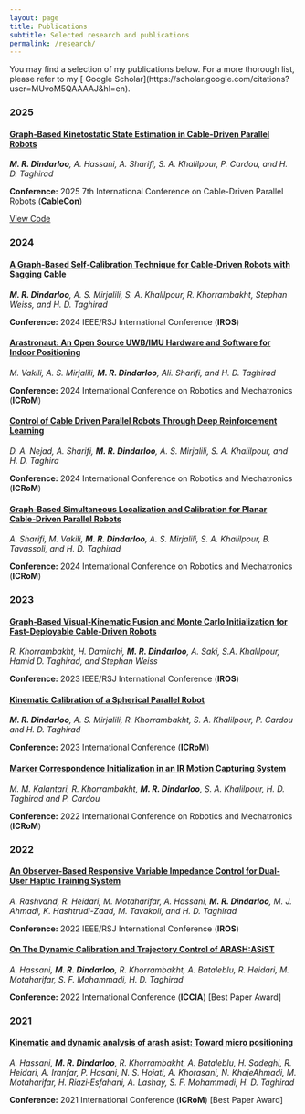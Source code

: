 ```yaml
---
layout: page
title: Publications
subtitle: Selected research and publications
permalink: /research/
---
```


<div class="pretty-links">

<div class="lead lead-about">You may find a selection of my publications below. For a more thorough list, please refer to my [<i class="fa fa-flask"></i>
 Google Scholar](https://scholar.google.com/citations?user=MUvoM5QAAAAJ&hl=en).
</div>


### 2025
<div class="grid">
  <h4><i class="fa fa-file-text-o"></i> <a href="https://drive.google.com/file/d/12nD9Eoufb5_Er7vH22QoJ__k-fRnreeW/view?usp=sharing">Graph-Based Kinetostatic State Estimation in Cable-Driven Parallel Robots</a></h4>
  <p><em><strong>M. R. Dindarloo</strong>, A. Hassani, A. Sharifi, S. A. Khalilpour, P. Cardou, and H. D. Taghirad</em></p>
  <p><strong>Conference:</strong> 2025 7th International Conference on Cable-Driven Parallel Robots (<strong>CableCon</strong>)</p>
  <a href="https://github.com/MohammadrezaDindarloo/scampi_factor_graph_optimization_base_on_tangent_space" class="btn"><i class="fa fa-github-square"></i> View Code</a>
</div>


### 2024
<div class="grid">
  <h4><i class="fa fa-file-text-o"></i> <a href="https://drive.google.com/file/d/1f37xtLVynLyYkkZIfmJVC56R4dj8xRlM/view?usp=sharing">A Graph‑Based Self‑Calibration Technique for Cable‑Driven Robots with Sagging Cable</a></h4>
  <p><em><strong>M. R. Dindarloo</strong>, A. S. Mirjalili, S. A. Khalilpour, R. Khorrambakht, Stephan Weiss, and H. D. Taghirad</em></p>
  <p><strong>Conference:</strong> 2024 IEEE/RSJ International Conference (<strong>IROS</strong>)</p>
</div>


<div class="grid">
  <h4><i class="fa fa-file-text-o"></i> <a href="https://drive.google.com/file/d/1TuvtcwHCSxAvDnTTmM9FeX9hQu5dwVCU/view?usp=sharing">Arastronaut: An Open Source UWB/IMU Hardware and Software for Indoor Positioning</a></h4>
  <p><em>M. Vakili, A. S. Mirjalili, <strong>M. R. Dindarloo</strong>, Ali. Sharifi, and H. D. Taghirad</em></p>
  <p><strong>Conference:</strong> 2024 International Conference on Robotics and Mechatronics (<strong>ICRoM</strong>)</p>
</div>

<div class="grid">
  <h4><i class="fa fa-file-text-o"></i> <a href="https://drive.google.com/file/d/15i-1vw3_sS-IQhmeUIODmygd54xeC8Cr/view?usp=sharing">Control of Cable Driven Parallel Robots Through Deep Reinforcement Learning</a></h4>
  <p><em>D. A. Nejad, A. Sharifi, <strong>M. R. Dindarloo</strong>, A. S. Mirjalili, S. A. Khalilpour, and H. D. Taghira</em></p>
  <p><strong>Conference:</strong> 2024 International Conference on Robotics and Mechatronics (<strong>ICRoM</strong>)</p>
</div>

<div class="grid">
  <h4><i class="fa fa-file-text-o"></i> <a href="https://drive.google.com/file/d/1TzwHUUK90WG05-dxkZrdyu7n2x5QHPfG/view?usp=sharing">Graph‑Based Simultaneous Localization and Calibration for Planar Cable‑Driven Parallel Robots</a></h4>
  <p><em>A. Sharifi, M. Vakili, <strong>M. R. Dindarloo</strong>, A. S. Mirjalili, S. A. Khalilpour, B. Tavassoli, and H. D. Taghirad</em></p>
  <p><strong>Conference:</strong> 2024 International Conference on Robotics and Mechatronics (<strong>ICRoM</strong>)</p>
</div>



### 2023
<div class="grid">
  <h4><i class="fa fa-file-text-o"></i> <a href="https://drive.google.com/file/d/1s224ZDA3B0338LBYELyYCoNspt5YsH7F/view?usp=sharing">Graph-Based Visual-Kinematic Fusion and Monte Carlo Initialization for Fast-Deployable Cable-Driven Robots</a></h4>
  <p><em>R. Khorrambakht, H. Damirchi, <strong>M. R. Dindarloo</strong>, A. Saki, S.A. Khalilpour, Hamid D. Taghirad, and Stephan Weiss</em></p>
  <p><strong>Conference:</strong> 2023 IEEE/RSJ International Conference (<strong>IROS</strong>)</p>
</div>

<div class="grid">
  <h4><i class="fa fa-file-text-o"></i> <a href="https://drive.google.com/file/d/16XSf1F3mS0mPCfROK8nvF5mItJ2i3YPB/view?usp=sharing">Kinematic Calibration of a Spherical Parallel Robot</a></h4>
  <p><em><strong>M. R. Dindarloo</strong>, A. S. Mirjalili, R. Khorrambakht, S. A. Khalilpour, P. Cardou and H. D. Taghirad</em></p>
  <p><strong>Conference:</strong> 2023 International Conference (<strong>ICRoM</strong>)</p>
</div>

<div class="grid">
  <h4><i class="fa fa-file-text-o"></i> <a href="https://drive.google.com/file/d/1OGSvwoEL3PIsiXbRwRo81MJJo9blStxR/view?usp=sharing">Marker Correspondence Initialization in an IR Motion Capturing System</a></h4>
  <p><em>M. M. Kalantari, R. Khorrambakht, <strong>M. R. Dindarloo</strong>, S. A. Khalilpour, H. D. Taghirad and P. Cardou</em></p>
  <p><strong>Conference:</strong> 2022 International Conference on Robotics and Mechatronics (<strong>ICRoM</strong>)</p>
</div>

### 2022
<div class="grid">
  <h4><i class="fa fa-file-text-o"></i> <a href="https://drive.google.com/file/d/10q895PfshQqANBTlvzwjea_LOeGKZjqD/view?usp=sharing">An Observer-Based Responsive Variable Impedance Control for Dual-User Haptic Training System</a></h4>
  <p><em>A. Rashvand, R. Heidari, M. Motaharifar, A. Hassani, <strong>M. R. Dindarloo</strong>, M. J. Ahmadi, K. Hashtrudi-Zaad, M. Tavakoli, and H. D. Taghirad</em></p>
  <p><strong>Conference:</strong> 2022 IEEE/RSJ International Conference (<strong>IROS</strong>)</p>
</div>


<div class="grid">
  <h4><i class="fa fa-file-text-o"></i> <a href="https://drive.google.com/file/d/1iaU_TvAqN6j0nT78NxCWdtq2Zef_qP-n/view?usp=sharing">On The Dynamic Calibration and Trajectory Control of ARASH:ASiST</a></h4>
  <p><em>A. Hassani, <strong>M. R. Dindarloo</strong>, R. Khorrambakht, A. Bataleblu, R. Heidari, M. Motaharifar, S. F. Mohammadi, H. D. Taghirad</em></p>
  <p><strong>Conference:</strong> 2022 International Conference (<strong>ICCIA</strong>) [Best Paper Award]</p>
</div>

### 2021
<div class="grid">
  <h4><i class="fa fa-file-text-o"></i> <a href="https://drive.google.com/file/d/1iaU_TvAqN6j0nT78NxCWdtq2Zef_qP-n/view?usp=sharing">Kinematic and dynamic analysis of arash asist: Toward micro positioning</a></h4>
  <p><em>A. Hassani, <strong>M. R. Dindarloo</strong>, R. Khorrambakht, A. Bataleblu, H. Sadeghi, R. Heidari, A. Iranfar, P. Hasani, N. S. Hojati, A. Khorasani, N. KhajeAhmadi, M. Motaharifar, H. Riazi‑Esfahani, A. Lashay, S. F. Mohammadi, H. D. Taghirad</em></p>
  <p><strong>Conference:</strong> 2021 International Conference (<strong>ICRoM</strong>) [Best Paper Award]</p>
</div>

